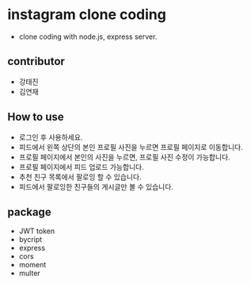 # instagram clone coding
- clone coding with node.js, express server.
## contributor
- 강태진
- 김연재
## How to use
- 로그인 후 사용하세요.
- 피드에서 왼쪽 상단의 본인 프로필 사진을 누르면 프로필 페이지로 이동합니다.
- 프로필 페이지에서 본인의 사진을 누르면, 프로필 사진 수정이 가능합니다.
- 프로필 페이지에서 피드 업로드 가능합니다.
- 추천 친구 목록에서 팔로잉 할 수 있습니다.
- 피드에서 팔로잉한 친구들의 게시글만 볼 수 있습니다.
## package
- JWT token
- bycript
- express
- cors
- moment
- multer